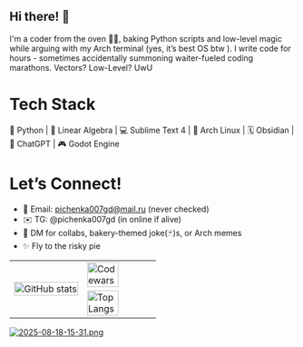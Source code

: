 ## Hi there! 👋

I'm a coder from the oven 🧁🔥, baking Python scripts and low-level magic while arguing with my Arch terminal (yes, it’s best OS btw ). I write code for hours - sometimes accidentally summoning waiter-fueled coding marathons. Vectors? Low-Level? UwU

# Tech Stack
🐍 Python | 📐 Linear Algebra | 💻 Sublime Text 4 |
🐧 Arch Linux | 🗓 Obsidian | 🤖 ChatGPT | 🎮 Godot Engine

# Let’s Connect!

- 📧 Email: pichenka007gd@mail.ru (never checked)
- ✉️ TG: @pichenka007gd (in online if alive)
- 💬 DM for collabs, bakery-themed joke(🃏)s, or Arch memes
- ✨ Fly to the risky pie

<table>
  <tr>
    <td rowspan="2" width="50%">
      <img src="https://github-readme-stats.vercel.app/api?username=pichenka007gd&show_icons=true&theme=radical" alt="GitHub stats" width="100%">
    </td>
    <td width="50%">
      <img src="https://www.codewars.com/users/pichenka007gd/badges/large" alt="Codewars" width="70%">
    </td>
  </tr>
  <tr>
    <td width="50%">
      <img src="https://github-readme-stats.vercel.app/api/top-langs/?username=pichenka007gd&layout=compact" alt="Top Langs" width="70%">
    </td>
  </tr>
</table>

[![2025-08-18-15-31.png](https://i.postimg.cc/J4rzvVDs/2025-08-18-15-31.png)](https://postimg.cc/WtyVqy7V)
